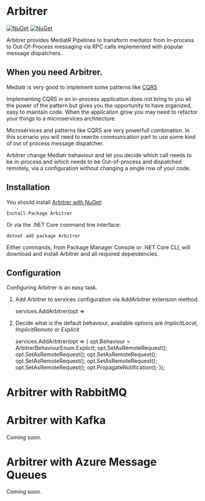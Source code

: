 # Arbitrer
[![NuGet](https://img.shields.io/nuget/dt/arbitrer.svg)](https://www.nuget.org/packages/arbitrer) 
[![NuGet](https://img.shields.io/nuget/vpre/arbitrer.svg)](https://www.nuget.org/packages/arbitrer)


Arbitrer provides MediatR Pipelines to transform mediator from In-process to Out-Of-Process messaging via RPC calls implemented with popular message dispatchers. 

## When you need Arbitrer. 

Mediatr is very good to implement some patterns like [CQRS](https://docs.microsoft.com/en-us/azure/architecture/patterns/cqrs)

Implementing CQRS in an in-process application does not bring to you all the power of the pattern but gives you the opportunity to have organized, easy to maintain code. When the application grow you may need to refactor your things to a microservices architecture.

Microservices and patterns like CQRS are very powerfull combination. In this scenario you will need to rewrite communication part to use some kind of out of process message dispatcher.

Arbitrer change Mediatr behaviour and let you decide which call needs to be in-process and which needs to be Out-of-process and dispatched remotely, via a configuration without changing a single row of your code.


## Installation

You should install [Arbitrer with NuGet](https://www.nuget.org/packages/arbitrer):

    Install-Package Arbitrer
    
Or via the .NET Core command line interface:

    dotnet add package Arbitrer

Either commands, from Package Manager Console or .NET Core CLI, will download and install Arbitrer and all required dependencies.


## Configuration 

Configuring Arbitrer is an easy task. 
1) Add Arbitrer to services configuration via AddArbitrer extension method. 

    services.AddArbitrer(opt =>

3) Decide what is the default behaviour, available options are *ImplicitLocal*, *ImplicitRemote* or *Explicit*


    services.AddArbitrer(opt =>
    {
      opt.Behaviour = ArbitrerBehaviourEnum.Explicit;
      opt.SetAsRemoteRequest<MediatRRequest1>();
      opt.SetAsRemoteRequest<MediatRRequest2>();
      opt.SetAsRemoteRequest<MediatRRequest3>();
      opt.SetAsRemoteRequest<MediatRRequestWithException>();
      opt.SetAsRemoteRequest<MediatRRequestWithHandlerException>();
      opt.SetAsRemoteRequest<MediatRRequestWithNoHandlers>();
      opt.PropagateNotification<MediatorNotification1>();
    });


# Arbitrer with RabbitMQ




# Arbitrer with Kafka

Coming soon. 

# Arbitrer with Azure Message Queues

Coming soon. 
